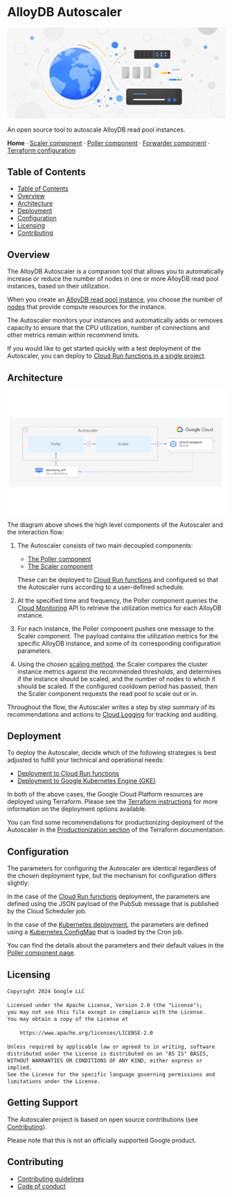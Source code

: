 # AlloyDB Autoscaler

![AlloyDB Autoscaler](./resources/hero-image.jpg)

An open source tool to autoscale AlloyDB read pool instances.

**Home** · [Scaler component](./src/alloydb-autoscaler/scaler/README.md) ·
[Poller component](./src/alloydb-autoscaler/poller/README.md) ·
[Forwarder component](./src/alloydb-autoscaler/forwarder/README.md) ·
[Terraform configuration](./terraform/README.md)

## Table of Contents

-   [Table of Contents](#table-of-contents)
-   [Overview](#overview)
-   [Architecture](#architecture)
-   [Deployment](#deployment)
-   [Configuration](#configuration)
-   [Licensing](#licensing)
-   [Contributing](#contributing)

## Overview

The AlloyDB Autoscaler is a companion tool that allows you to automatically
increase or reduce the number of nodes in one or more AlloyDB read pool
instances, based on their utilization.

When you create an [AlloyDB read pool instance][alloydb-instance], you choose
the number of [nodes][compute-capacity] that provide compute resources for the
instance.

The Autoscaler monitors your instances and automatically adds or removes
capacity to ensure that the CPU utilization, number of connections and other
metrics remain within recommend limits.

If you would like to get started quickly with a test deployment of the
Autoscaler, you can deploy to [Cloud Run functions in a single
project][single-project-deployment].

## Architecture

![architecture-abstract](resources/architecture-abstract.png)

The diagram above shows the high level components of the Autoscaler and the
interaction flow:

1.  The Autoscaler consists of two main decoupled components:

    -   [The Poller component][autoscaler-poller]
    -   [The Scaler component][autoscaler-scaler]

    These can be deployed to [Cloud Run functions][cloud-functions] and
    configured so that the Autoscaler runs according to a user-defined schedule.

1.  At the specified time and frequency, the Poller component queries the
    [Cloud Monitoring][cloud-monitoring] API to retrieve the utilization metrics
    for each AlloyDB instance.

1.  For each instance, the Poller component pushes one message to the Scaler
    component. The payload contains the utilization metrics for the specific
    AlloyDB instance, and some of its corresponding configuration parameters.

1.  Using the chosen
    [scaling method](src/alloydb-autoscaler/scaler/README.md#scaling-methods),
    the Scaler compares the cluster instance metrics against the recommended
    thresholds, and determines if the instance should be scaled, and the number
    of nodes to which it should be scaled. If the configured cooldown period has
    passed, then the Scaler component requests the read pool to scale out or in.

Throughout the flow, the Autoscaler writes a step by step summary of its
recommendations and actions to [Cloud Logging][cloud-logging] for tracking and
auditing.

## Deployment

To deploy the Autoscaler, decide which of the following strategies is best
adjusted to fulfill your technical and operational needs:

-   [Deployment to Cloud Run functions](terraform/alloydb-autoscaler/cloud-functions/README.md)
-   [Deployment to Google Kubernetes Engine (GKE)](terraform/alloydb-autoscaler/gke/README.md)

In both of the above cases, the Google Cloud Platform resources are deployed
using Terraform. Please see the [Terraform instructions](terraform/README.md)
for more information on the deployment options available.

You can find some recommendations for productionizing deployment of the
Autoscaler in the
[Productionization section](terraform/README.md#productionization) of the
Terraform documentation.

## Configuration

The parameters for configuring the Autoscaler are identical regardless of the
chosen deployment type, but the mechanism for configuration differs slightly:

In the case of the
[Cloud Run functions](terraform/alloydb-autoscaler/cloud-functions/README.md#configuration)
deployment, the parameters are defined using the JSON payload of the PubSub
message that is published by the Cloud Scheduler job.

In the case of the
[Kubernetes deployment](terraform/alloydb-autoscaler/gke/README.md#configuration),
the parameters are defined using a [Kubernetes ConfigMap][configmap] that is
loaded by the Cron job.

You can find the details about the parameters and their default values in the
[Poller component page][autoscaler-poller].

## Licensing

```lang-none
Copyright 2024 Google LLC

Licensed under the Apache License, Version 2.0 (the "License");
you may not use this file except in compliance with the License.
You may obtain a copy of the License at

    https://www.apache.org/licenses/LICENSE-2.0

Unless required by applicable law or agreed to in writing, software
distributed under the License is distributed on an "AS IS" BASIS,
WITHOUT WARRANTIES OR CONDITIONS OF ANY KIND, either express or implied.
See the License for the specific language governing permissions and
limitations under the License.
```

## Getting Support

The Autoscaler project is based on open source contributions (see
[Contributing](README.md#contributing)).

Please note that this is not an officially supported Google product.

## Contributing

-   [Contributing guidelines][contributing-guidelines]
-   [Code of conduct][code-of-conduct]

<!-- LINKS: https://www.markdownguide.org/basic-syntax/#reference-style-links -->

[autoscaler-poller]: ./src/alloydb-autoscaler/poller/README.md
[autoscaler-scaler]: ./src/alloydb-autoscaler/scaler/README.md
[cloud-functions]: https://cloud.google.com/functions
[cloud-logging]: https://cloud.google.com/logging
[cloud-monitoring]: https://cloud.google.com/monitoring
[code-of-conduct]: ./code-of-conduct.md
[configmap]: https://kubernetes.io/docs/concepts/configuration/configmap
[compute-capacity]:
    https://cloud.google.com/alloydb/docs/instance-read-pool-create
[contributing-guidelines]: ./contributing.md
[alloydb-instance]: https://cloud.google.com/alloydb/docs/overview
[single-project-deployment]: ./terraform/alloydb-autoscaler/cloud-functions/per-project/README.md
